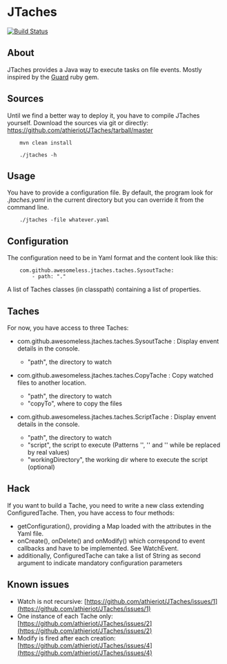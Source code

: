JTaches
=======

[![Build Status](https://secure.travis-ci.org/athieriot/JTaches.png)](http://travis-ci.org/athieriot/JTaches)

About
-----

JTaches provides a Java way to execute tasks on file events.
Mostly inspired by the [Guard](https://github.com/guard/guard/) ruby gem.

Sources
-------

Until we find a better way to deploy it, you have to compile JTaches yourself.
Download the sources via git or directly: https://github.com/athieriot/JTaches/tarball/master

        mvn clean install

        ./jtaches -h

Usage
-----

You have to provide a configuration file.
By default, the program look for *.jtaches.yaml* in the current directory but you can override it from the command line.

        ./jtaches -file whatever.yaml

Configuration
-------------

The configuration need to be in Yaml format and the content look like this:

        com.github.awesomeless.jtaches.taches.SysoutTache:
            - path: "."

A list of Taches classes (in classpath) containing a list of properties.

Taches
------

For now, you have access to three Taches:

+ com.github.awesomeless.jtaches.taches.SysoutTache : Display envent details in the console.
    - "path", the directory to watch

+ com.github.awesomeless.jtaches.taches.CopyTache : Copy watched files to another location.
    - "path", the directory to watch
    - "copyTo", where to copy the files

+ com.github.awesomeless.jtaches.taches.ScriptTache : Display envent details in the console.
    - "path", the directory to watch
    - "script", the script to execute (Patterns '<path>', '<file>' and '<event>' while be replaced by real values)
    - "workingDirectory", the working dir where to execute the script (optional)

Hack
----

If you want to build a Tache, you need to write a new class extending ConfiguredTache.
Then, you have access to four methods:

+ getConfiguration(), providing a Map loaded with the attributes in the Yaml file.
+ onCreate(), onDelete() and onModify() which correspond to event callbacks and have to be implemented. See WatchEvent.
+ additionally, ConfiguredTache can take a list of String as second argument to indicate mandatory configuration parameters

Known issues
------------

+ Watch is not recursive: [https://github.com/athieriot/JTaches/issues/1](https://github.com/athieriot/JTaches/issues/1)
+ One instance of each Tache only: [https://github.com/athieriot/JTaches/issues/2](https://github.com/athieriot/JTaches/issues/2)
+ Modify is fired after each creation: [https://github.com/athieriot/JTaches/issues/4](https://github.com/athieriot/JTaches/issues/4)
